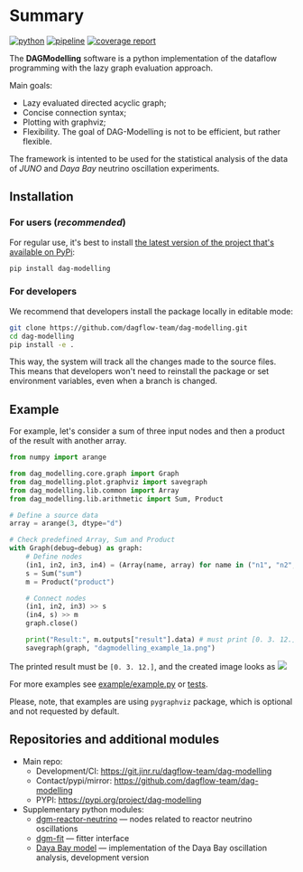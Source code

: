# Summary

[![python](https://img.shields.io/badge/python-3.11-purple.svg)](https://www.python.org/)
[![pipeline](https://git.jinr.ru/dagflow-team/dag-modelling/badges/master/pipeline.svg)](https://git.jinr.ru/dagflow-team/dag-modelling/commits/master)
[![coverage report](https://git.jinr.ru/dagflow-team/dag-modelling/badges/master/coverage.svg)](https://git.jinr.ru/dagflow-team/dag-modelling/-/commits/master)
<!--- Uncomment here after adding docs!
[![pages](https://img.shields.io/badge/pages-link-white.svg)](http://dagflow-team.pages.jinr.ru/dag-modelling)
-->

The **DAGModelling** software is a python implementation of the dataflow programming with the lazy graph evaluation approach.

Main goals:
*  Lazy evaluated directed acyclic graph;
*  Concise connection syntax;
*  Plotting with graphviz;
*  Flexibility. The goal of DAG-Modelling is not to be efficient, but rather flexible.

The framework is intented to be used for the statistical analysis of the data of *JUNO* and *Daya Bay* neutrino oscillation experiments.

## Installation

### For users (*recommended*)

For regular use, it's best to install [the latest version of the project that's available on PyPi](https://pypi.org/project/dag-modelling/):
```bash
pip install dag-modelling
```

### For developers

We recommend that developers install the package locally in editable mode:
```bash
git clone https://github.com/dagflow-team/dag-modelling.git
cd dag-modelling
pip install -e .
```
This way, the system will track all the changes made to the source files. This means that developers won't need to reinstall the package or set environment variables, even when a branch is changed.

## Example

For example, let's consider a sum of three input nodes and then a product of the result with another array.

```python
from numpy import arange

from dag_modelling.core.graph import Graph
from dag_modelling.plot.graphviz import savegraph
from dag_modelling.lib.common import Array
from dag_modelling.lib.arithmetic import Sum, Product

# Define a source data
array = arange(3, dtype="d")

# Check predefined Array, Sum and Product
with Graph(debug=debug) as graph:
    # Define nodes
    (in1, in2, in3, in4) = (Array(name, array) for name in ("n1", "n2", "n3", "n4"))
    s = Sum("sum")
    m = Product("product")

    # Connect nodes
    (in1, in2, in3) >> s
    (in4, s) >> m
    graph.close()

    print("Result:", m.outputs["result"].data) # must print [0. 3. 12.]
    savegraph(graph, "dagmodelling_example_1a.png")
```
The printed result must be `[0. 3. 12.]`, and the created image looks as
![](https://raw.githubusercontent.com/dagflow-team/dag-modelling/refs/heads/0.9.0/example/dagmodelling_example_1a.png)


For more examples see [example/example.py](example/example.py) or [tests](tests).

Please, note, that examples are using `pygraphviz` package, which is optional and not requested by default.

## Repositories and additional modules

- Main repo:
    * Development/CI: https://git.jinr.ru/dagflow-team/dag-modelling
    * Contact/pypi/mirror: https://github.com/dagflow-team/dag-modelling
    * PYPI: https://pypi.org/project/dag-modelling
- Supplementary python modules:
    * [dgm-reactor-neutrino](https://github.com/dagflow-team/dgm-reactor-neutrino) — nodes related to reactor neutrino oscillations
    * [dgm-fit](https://github.com/dagflow-team/dgm-fit) — fitter interface
    * [Daya Bay model](https://github.com/dagflow-team/dgm-dayabay-dev) — implementation of the Daya Bay oscillation analysis, development version

